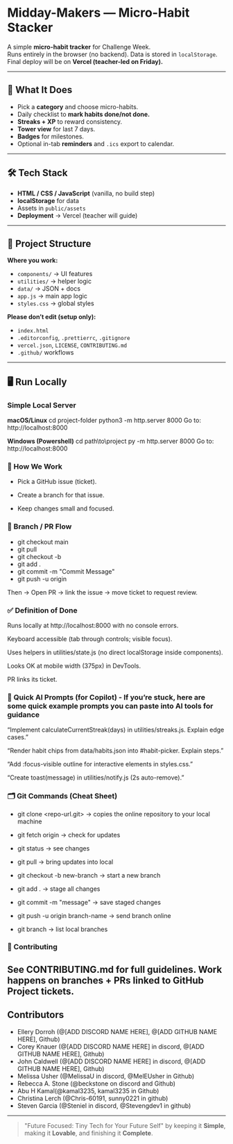 # Midday-Makers — Micro-Habit Stacker 

A simple **micro-habit tracker** for Challenge Week.  
Runs entirely in the browser (no backend). Data is stored in `localStorage`.  
Final deploy will be on **Vercel (teacher-led on Friday).**

---

## 🚀 What It Does
- Pick a **category** and choose micro-habits.
- Daily checklist to **mark habits done/not done.**
- **Streaks + XP** to reward consistency.
- **Tower view** for last 7 days.
- **Badges** for milestones.
- Optional in-tab **reminders** and `.ics` export to calendar.

---

## 🛠 Tech Stack
- **HTML / CSS / JavaScript** (vanilla, no build step)
- **localStorage** for data
- Assets in `public/assets`
- **Deployment** → Vercel (teacher will guide)

---

## 📂 Project Structure

**Where you work:**
- `components/` → UI features  
- `utilities/` → helper logic  
- `data/` → JSON + docs  
- `app.js` → main app logic  
- `styles.css` → global styles  

**Please don’t edit (setup only):**
- `index.html`  
- `.editorconfig`, `.prettierrc`, `.gitignore`  
- `vercel.json`, `LICENSE`, `CONTRIBUTING.md`  
- `.github/` workflows  

---

## 🖥 Run Locally

### Simple Local Server
**macOS/Linux**
cd project-folder
python3 -m http.server 8000
Go to: http://localhost:8000


**Windows (Powershell)**
cd path\to\project
py -m http.server 8000
Go to: http://localhost:8000 

### 🧭 How We Work

- Pick a GitHub issue (ticket).

- Create a branch for that issue.

- Keep changes small and focused.



### 🌱 Branch / PR Flow
- git checkout main 
- git pull
- git checkout -b <YOUR-BRANCH-NAME> 
- git add .
- git commit -m "Commit Message"
- git push -u origin <YOUR-BRANCH-Name>

Then → Open PR → link the issue → move ticket to request review.

### ✅ Definition of Done

Runs locally at http://localhost:8000 with no console errors.

Keyboard accessible (tab through controls; visible focus).

Uses helpers in utilities/state.js (no direct localStorage inside components).

Looks OK at mobile width (375px) in DevTools.

PR links its ticket.

### 🧪 Quick AI Prompts (for Copilot) - If you’re stuck, here are some quick example prompts you can paste into AI tools for guidance

“Implement calculateCurrentStreak(days) in utilities/streaks.js. Explain edge cases.”

“Render habit chips from data/habits.json into #habit-picker. Explain steps.”

“Add :focus-visible outline for interactive elements in styles.css.”

“Create toast(message) in utilities/notify.js (2s auto-remove).”

### 🗂 Git Commands (Cheat Sheet)

- git clone <repo-url.git> → copies the online repository to your local machine

- git fetch origin → check for updates

- git status → see changes

- git pull → bring updates into local

- git checkout -b new-branch → start a new branch

- git add . → stage all changes

- git commit -m "message" → save staged changes

- git push -u origin branch-name → send branch online

- git branch → list local branches

### 🤝 Contributing

See CONTRIBUTING.md for full guidelines.
Work happens on branches + PRs linked to GitHub Project tickets.
---

## Contributors

- Ellery Dorroh (@[ADD DISCORD NAME HERE], @[ADD GITHUB NAME HERE], Github)
- Corey Knauer (@[ADD DISCORD NAME HERE] in discord, @[ADD GITHUB NAME HERE], Github)
- John Caldwell (@[ADD DISCORD NAME HERE] in discord, @[ADD GITHUB NAME HERE], Github)
- Melissa Usher (@MelissaU in discord, @MelEUsher in Github)
- Rebecca A. Stone (@beckstone on discord and Github)
- Abu H Kamal(@kamal3235, kamal3235 in Github)
- Christina Lerch (@Chris-60191, sunny0221 in github)
- Steven Garcia (@Steniel in discord, @Stevengdev1 in github)

---

> "Future Focused: Tiny Tech for Your Future Self" by keeping it **Simple**, making it **Lovable**, and finishing it **Complete**.

